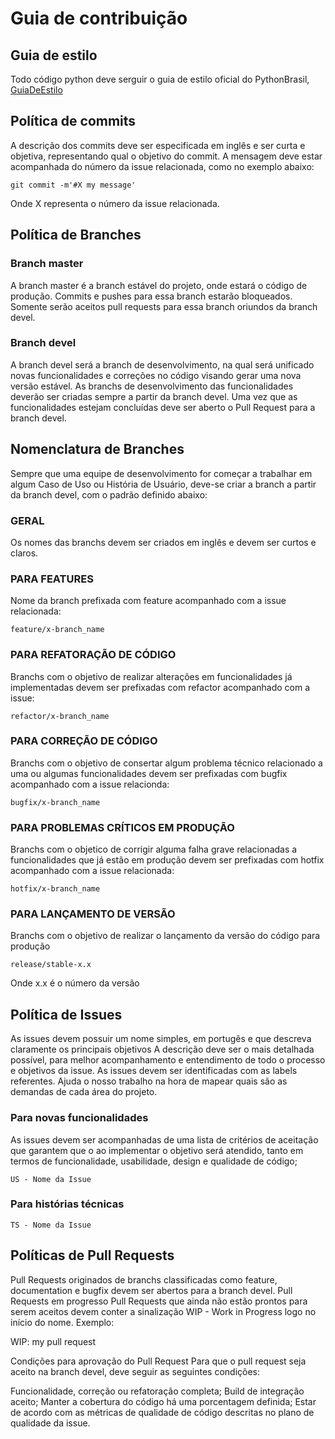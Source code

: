 # Guia de contribuição

## Guia de estilo

Todo código python deve serguir o guia de estilo oficial do PythonBrasil, [GuiaDeEstilo](https://wiki.python.org.br/GuiaDeEstilo)


## Política de commits 

A descrição dos commits deve ser especificada em inglês e ser curta e objetiva, representando qual o objetivo do commit. A mensagem deve estar acompanhada do número da issue relacionada, como no exemplo abaixo:
```
git commit -m'#X my message'
```
Onde X representa o número da issue relacionada.

## Política de Branches

### Branch master
A branch master é a branch estável do projeto, onde estará o código de produção. Commits e pushes para essa branch estarão bloqueados. Somente serão aceitos pull requests para essa branch oriundos da branch devel.

### Branch devel
A branch devel será a branch de desenvolvimento, na qual será unificado novas funcionalidades e correções no código visando gerar uma nova versão estável. As branchs de desenvolvimento das funcionalidades deverão ser criadas sempre a partir da branch devel. Uma vez que as funcionalidades estejam concluídas deve ser aberto o Pull Request para a branch devel.

## Nomenclatura de Branches
Sempre que uma equipe de desenvolvimento for começar a trabalhar em algum Caso de Uso ou História de Usuário, deve-se criar a branch a partir da branch devel, com o padrão definido abaixo:

### GERAL
Os nomes das branchs devem ser criados em inglês e devem ser curtos e claros.

### PARA FEATURES
Nome da branch prefixada com feature acompanhado com a issue relacionada:
```
feature/x-branch_name
```

### PARA REFATORAÇÃO DE CÓDIGO
Branchs com o objetivo de realizar alterações em funcionalidades já implementadas devem ser prefixadas com refactor acompanhado com a issue:
```
refactor/x-branch_name
```

### PARA CORREÇÃO DE CÓDIGO
Branchs com o objetivo de consertar algum problema técnico relacionado a uma ou algumas funcionalidades devem ser prefixadas com bugfix acompanhado com a issue relacionda:
```
bugfix/x-branch_name
```

### PARA PROBLEMAS CRÍTICOS EM PRODUÇÃO
Branchs com o objetico de corrigir alguma falha grave relacionadas a funcionalidades que já estão em produção devem ser prefixadas com hotfix acompanhado com a issue relacionada:
```
hotfix/x-branch_name
```

### PARA LANÇAMENTO DE VERSÃO
Branchs com o objetivo de realizar o lançamento da versão do código para produção
```
release/stable-x.x
```

Onde x.x é o número da versão

## Política de Issues
As issues devem possuir um nome simples, em portugês e que descreva claramente os principais objetivos
A descrição deve ser o mais detalhada possível, para melhor acompanhamento e entendimento de todo o processo e objetivos da issue.
As issues devem ser identificadas com as labels referentes. Ajuda o nosso trabalho na hora de mapear quais são as demandas de cada área do projeto.

### Para novas funcionalidades
As issues devem ser acompanhadas de uma lista de critérios de aceitação que garantem que o ao implementar o objetivo será atendido, tanto em termos de funcionalidade, usabilidade, design e qualidade de código;
```
US - Nome da Issue
```
### Para histórias técnicas
```
TS - Nome da Issue
```

## Políticas de Pull Requests
Pull Requests originados de branchs classificadas como feature, documentation e bugfix devem ser abertos para a branch devel.
Pull Requests em progresso
Pull Requests que ainda não estão prontos para serem aceitos devem conter a sinalização WIP - Work in Progress logo no início do nome. Exemplo:


WIP: my pull request

Condições para aprovação do Pull Request
Para que o pull request seja aceito na branch devel, deve seguir as seguintes condições:

Funcionalidade, correção ou refatoração completa;
Build de integração aceito;
Manter a cobertura do código há uma porcentagem definida;
Estar de acordo com as métricas de qualidade de código descritas no plano de qualidade da issue.
